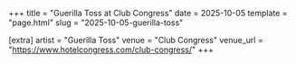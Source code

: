+++
title = "Guerilla Toss at Club Congress"
date = 2025-10-05
template = "page.html"
slug = "2025-10-05-guerilla-toss"

[extra]
artist = "Guerilla Toss"
venue = "Club Congress"
venue_url = "https://www.hotelcongress.com/club-congress/"
+++
